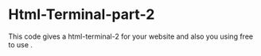 # Html-Terminal-part-2
This code gives a html-terminal-2 for your website and also you using free to use . 
